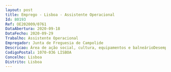 ```yaml
--- 
layout: post
title: Emprego - Lisboa - Assistente Operacional
Id: 80193
Ref: OE202009/0761
DataAbertura: 2020-09-18
DataFecho: 2020-09-29
Trabalho: Assistente Operacional
Empregador: Junta de Freguesia de Campolide
Descricao: Área de ação social, cultura, equipamentos e balneárioDesempenhar as funções limpeza e higiene, garantindo as condições de asseio, limpeza e arrumação das várias instalações e secções de apoio social alimentar da autarquia  auxiliar os serviços a que esteja afeto, apoiando trabalhos de montagem, desmontagem e conservação de equipamentos  assegurar tarefas de armazenagem e distribuição de alimentos quando necessário  garantir o bom estado de funcionamento e conservação dos equipamentos com que trabalha  apoiar os projetos da “Universidade Sénior” e “Verão Sénior” sempre que necessário e integrar a equipa de apoio domiciliário da autarquia, como forma de promover a vida autónoma da população com mais de 65 anos, bem como integrar e impulsionar uma rede de vizinhança intergeracional de apoio à população mais isolada  apoiar no registo base de pessoas que vivam isoladas na Freguesia  reforçar a equipa de apoio social e alimentar da autarquia, projeto desenvolvido no no âmbito do PIP, e com elevado número de utentes, especialmente em fase pandémica e pós pandémica, como resposta à crise social intensificada em 2020  entrega de cabazes sociais ao domicílio, como forma de evitar a necessidade de deslocação de utentes aos serviços da autarquia, quer por motivos de dificuldade de locomoção, quer como combate ao contágio, quer como medida de protecção aos utentes mais vulneráveis  controlar as entradas e saídas de pessoas, bem como a permanência de pessoas estranhas ao serviço  receber e transmitir informações diversas  pode efetuar outros serviços inerentes às suas funções que, para além da rotina diária habitual, surjam pontualmente em caso de necessidade do serviço.
CodigoPostal: 1070-036 LISBOA
Concelho: Lisboa
Distrito: Lisboa
--- 
```

